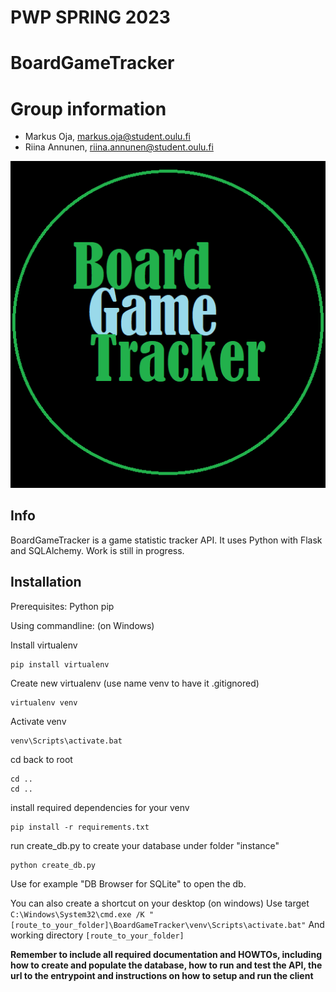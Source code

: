 # PWP SPRING 2023

# BoardGameTracker
# Group information
* Markus Oja, markus.oja@student.oulu.fi
* Riina Annunen, riina.annunen@student.oulu.fi

![BGTlogo](https://github.com/oja89/BoardGameTracker/blob/master/media/BGT.png)

## Info
BoardGameTracker is a game statistic tracker API.
It uses Python with Flask and SQLAlchemy.
Work is still in progress.

## Installation 

Prerequisites:
Python
pip

Using commandline: (on Windows)

Install virtualenv
```
pip install virtualenv
```

Create new virtualenv
(use name venv to have it .gitignored)
```
virtualenv venv
```

Activate venv
```
venv\Scripts\activate.bat
```

cd back to root
```
cd ..
cd ..
```

install required dependencies for your venv
```
pip install -r requirements.txt
```

run create_db.py to create your database under folder "instance"
```
python create_db.py
```

Use for example "DB Browser for SQLite" to open the db.

You can also create a shortcut on your desktop (on windows)
Use target 
`C:\Windows\System32\cmd.exe /K "[route_to_your_folder]\BoardGameTracker\venv\Scripts\activate.bat"`
And working directory 
`[route_to_your_folder]`






__Remember to include all required documentation and HOWTOs, including how to create and populate the database, how to run and test the API, the url to the entrypoint and instructions on how to setup and run the client__


